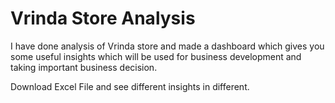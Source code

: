 # Vrinda Store Analysis 

I have done analysis of Vrinda store and made a dashboard which gives you some useful insights which will be used for business development and taking important business decision.

Download Excel File and see different insights in different.
